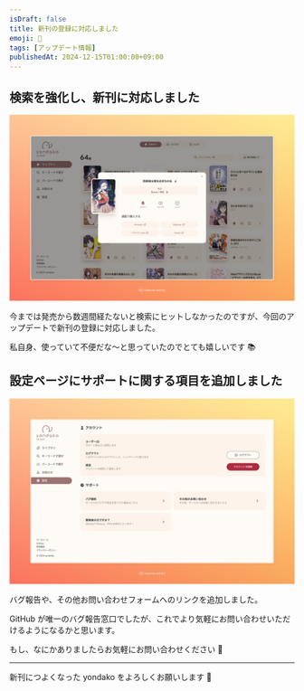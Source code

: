 ```yaml
---
isDraft: false
title: 新刊の登録に対応しました
emoji: 🚀
tags: [アップデート情報]
publishedAt: 2024-12-15T01:00:00+09:00
---
```


## 検索を強化し、新刊に対応しました

![新刊の登録画面のスクリーンショット](./new-books.jpeg)

今までは発売から数週間経たないと検索にヒットしなかったのですが、今回のアップデートで新刊の登録に対応しました。

私自身、使っていて不便だな～と思っていたのでとても嬉しいです 📚

## 設定ページにサポートに関する項目を追加しました

![サポートのスクリーンショット](./support.jpeg)

バグ報告や、その他お問い合わせフォームへのリンクを追加しました。

GitHub が唯一のバグ報告窓口でしたが、これでより気軽にお問い合わせいただけるようになるかと思います。

もし、なにかありましたらお気軽にお問い合わせください 🐾

---

新刊につよくなった yondako をよろしくお願いします 🐙
